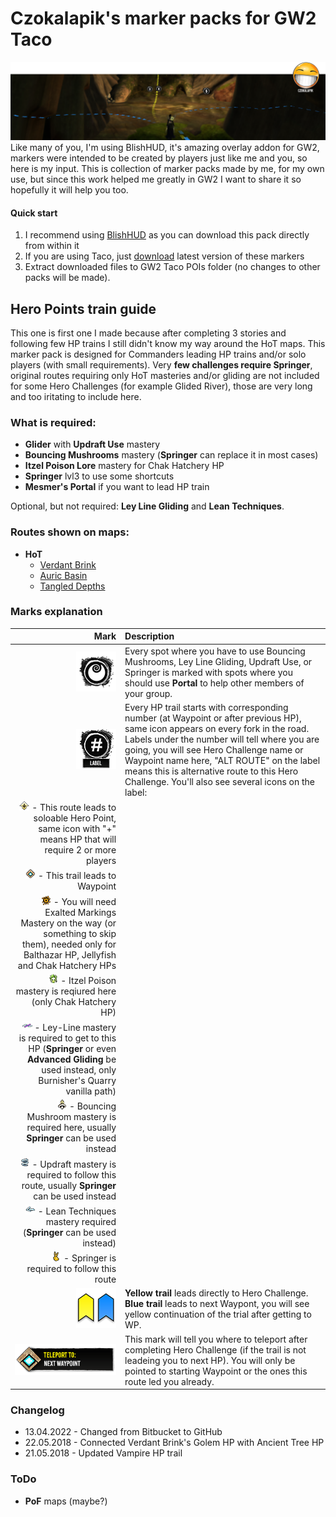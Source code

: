 # Czokalapik's marker packs for GW2 Taco  
![](https://raw.githubusercontent.com/czokalapik/Czokalapik-s-Guides-for-GW2Taco/main/Data/CzokalapiksGuides/git-instructions/cz_hp_run_screen.png)
Like many of you, I'm using BlishHUD, it's amazing overlay addon for GW2, markers were intended to be created by players just like me and you, so here is my input. This is collection of marker packs made by me, for my own use, but since this work helped me greatly in GW2 I want to share it so hopefully it will help you too.

#### Quick start  
1. I recommend using [BlishHUD](https://blishhud.com/) as you can download this pack directly from within it
2. If you are using Taco, just [download](https://github.com/czokalapik/Czokalapik-s-Guides-for-GW2Taco/releases) latest version of these markers
3. Extract downloaded files to GW2 Taco POIs folder (no changes to other packs will be made).

## Hero Points train guide  
This one is first one I made because after completing 3 stories and following few HP trains I still didn't know my way around the HoT maps. This marker pack is designed for Commanders leading HP trains and/or solo players (with small requirements). Very **few challenges require Springer**, original routes requiring only HoT masteries and/or gliding are not included for some Hero Challenges (for example Glided River), those are very long and too iritating to include here.

### What is required:
* **Glider** with **Updraft Use** mastery
* **Bouncing Mushrooms** mastery (**Springer** can replace it in most cases)
* **Itzel Poison Lore** mastery for Chak Hatchery HP
* **Springer** lvl3 to use some shortcuts
* **Mesmer's Portal** if you want to lead HP train

Optional, but not required: **Ley Line Gliding** and **Lean Techniques**.

### Routes shown on maps:
* **HoT**
	* [Verdant Brink](https://raw.githubusercontent.com/czokalapik/Czokalapik-s-Guides-for-GW2Taco/main/Data/CzokalapiksGuides/git-instructions/VB.jpg)
	* [Auric Basin](https://raw.githubusercontent.com/czokalapik/Czokalapik-s-Guides-for-GW2Taco/main/Data/CzokalapiksGuides/git-instructions/AB.jpg)
	* [Tangled Depths](https://raw.githubusercontent.com/czokalapik/Czokalapik-s-Guides-for-GW2Taco/main/Data/CzokalapiksGuides/git-instructions/TD.jpg)

### Marks explanation
Mark  | Description 
-: | :-
![](https://raw.githubusercontent.com/czokalapik/Czokalapik-s-Guides-for-GW2Taco/main/Data/CzokalapiksGuides/git-instructions/cz_git_portal.png)  | Every spot where you have to use Bouncing Mushrooms, Ley Line Gliding, Updraft Use, or Springer is marked with spots where you should use **Portal** to help other members of your group.
![](https://raw.githubusercontent.com/czokalapik/Czokalapik-s-Guides-for-GW2Taco/main/Data/CzokalapiksGuides/git-instructions/cz_git_num_label.png) | Every HP trail starts with corresponding number (at Waypoint or after previous HP), same icon appears on every fork in the road. Labels under the number will tell where you are going, you will see Hero Challenge name or Waypoint name here, "ALT ROUTE" on the label means this is alternative route to this Hero Challenge. You'll also see several icons on the label: 
 | ![](https://raw.githubusercontent.com/czokalapik/Czokalapik-s-Guides-for-GW2Taco/main/Data/CzokalapiksGuides/git-instructions/cz_git_labels_hp.png) - This route leads to soloable Hero Point, same icon with "+" means HP that will require 2 or more players
 | ![](https://raw.githubusercontent.com/czokalapik/Czokalapik-s-Guides-for-GW2Taco/main/Data/CzokalapiksGuides/git-instructions/cz_git_labels_wp.png) - This trail leads to Waypoint
 | ![](https://raw.githubusercontent.com/czokalapik/Czokalapik-s-Guides-for-GW2Taco/main/Data/CzokalapiksGuides/git-instructions/cz_git_labels_exaltedmarkings.png) - You will need Exalted Markings Mastery on the way (or something to skip them), needed only for Balthazar HP, Jellyfish and Chak Hatchery HPs
 | ![](https://raw.githubusercontent.com/czokalapik/Czokalapik-s-Guides-for-GW2Taco/main/Data/CzokalapiksGuides/git-instructions/cz_git_labels_itzelpoison.png) - Itzel Poison mastery is reqiured here (only Chak Hatchery HP)
 | ![](https://raw.githubusercontent.com/czokalapik/Czokalapik-s-Guides-for-GW2Taco/main/Data/CzokalapiksGuides/git-instructions/cz_git_labels_leyline.png) - Ley-Line mastery is required to get to this HP (**Springer** or even  **Advanced Gliding** be used instead, only Burnisher's Quarry vanilla path)
 | ![](https://raw.githubusercontent.com/czokalapik/Czokalapik-s-Guides-for-GW2Taco/main/Data/CzokalapiksGuides/git-instructions/cz_git_labels_mushroom.png) - Bouncing Mushroom mastery is required here, usually **Springer** can be used instead
 | ![](https://raw.githubusercontent.com/czokalapik/Czokalapik-s-Guides-for-GW2Taco/main/Data/CzokalapiksGuides/git-instructions/cz_git_labels_updraft.png) - Updraft mastery is required to follow this route, usually **Springer** can be used instead
 | ![](https://raw.githubusercontent.com/czokalapik/Czokalapik-s-Guides-for-GW2Taco/main/Data/CzokalapiksGuides/git-instructions/cz_git_labels_lean.png) - Lean Techniques mastery required (**Springer** can be used instead)
 | ![](https://raw.githubusercontent.com/czokalapik/Czokalapik-s-Guides-for-GW2Taco/main/Data/CzokalapiksGuides/git-instructions/cz_git_labels_springer.png) - Springer is required to follow this route
![](https://raw.githubusercontent.com/czokalapik/Czokalapik-s-Guides-for-GW2Taco/main/Data/CzokalapiksGuides/git-instructions/cz_git_trail.png) | **Yellow trail** leads directly to Hero Challenge. **Blue trail** leads to next Waypont, you will see yellow continuation of the trial after getting to WP.
![](https://raw.githubusercontent.com/czokalapik/Czokalapik-s-Guides-for-GW2Taco/main/Data/CzokalapiksGuides/git-instructions/cz_git_signs_tp_to.png) | This mark will tell you where to teleport after completing Hero Challenge (if the trail is not leadeing you to next HP). You will only be pointed to starting Waypoint or the ones this route led you already.

### Changelog
* 13.04.2022 - Changed from Bitbucket to GitHub 
* 22.05.2018 - Connected Verdant Brink's Golem HP with Ancient Tree HP
* 21.05.2018 - Updated Vampire HP trail

### ToDo
* **PoF** maps (maybe?)
